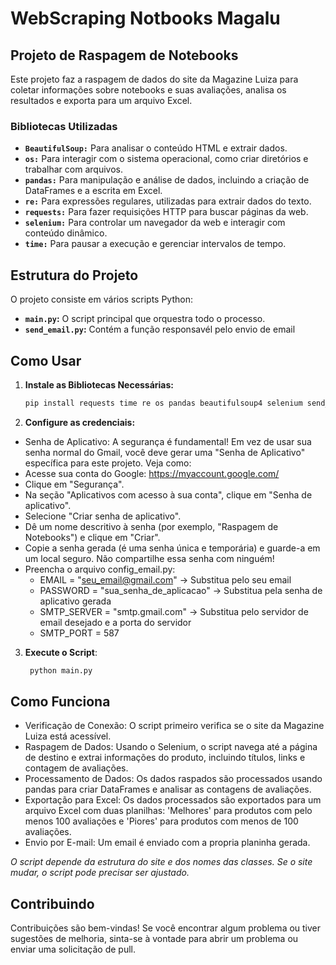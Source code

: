 # WebScraping Notbooks Magalu

## Projeto de Raspagem de Notebooks

Este projeto faz a raspagem de dados do site da Magazine Luiza para coletar informações sobre notebooks e suas avaliações, analisa os resultados e exporta para um arquivo Excel.

### Bibliotecas Utilizadas

- **`BeautifulSoup:`** Para analisar o conteúdo HTML e extrair dados.
- **`os:`** Para interagir com o sistema operacional, como criar diretórios e trabalhar com arquivos.
- **`pandas:`** Para manipulação e análise de dados, incluindo a criação de DataFrames e a escrita em Excel.
- **`re:`** Para expressões regulares, utilizadas para extrair dados do texto.
- **`requests:`** Para fazer requisições HTTP para buscar páginas da web.
- **`selenium:`** Para controlar um navegador da web e interagir com conteúdo dinâmico.
- **`time:`** Para pausar a execução e gerenciar intervalos de tempo.

## Estrutura do Projeto

O projeto consiste em vários scripts Python:

- **`main.py`:** O script principal que orquestra todo o processo.
- **`send_email.py`:** Contém a função responsavél pelo envio de email

## Como Usar

1. **Instale as Bibliotecas Necessárias:**
   ```bash
   pip install requests time re os pandas beautifulsoup4 selenium send_email

2. **Configure as credenciais:**
 - Senha de Aplicativo: A segurança é fundamental! Em vez de usar sua senha normal do Gmail, você deve gerar uma "Senha de Aplicativo" específica para este projeto. Veja como:
 - Acesse sua conta do Google: https://myaccount.google.com/
 - Clique em "Segurança".
 - Na seção "Aplicativos com acesso à sua conta", clique em "Senha de aplicativo".
 - Selecione "Criar senha de aplicativo".
 - Dê um nome descritivo à senha (por exemplo, "Raspagem de Notebooks") e clique em "Criar".
 - Copie a senha gerada (é uma senha única e temporária) e guarde-a em um local seguro. Não compartilhe essa senha com ninguém!
 - Preencha o arquivo config_email.py:
    - EMAIL = "seu_email@gmail.com"  -> Substitua pelo seu email
    - PASSWORD = "sua_senha_de_aplicacao"  -> Substitua pela senha de aplicativo gerada
    - SMTP_SERVER = "smtp.gmail.com"  -> Substitua pelo servidor de email desejado e a porta do servidor
    - SMTP_PORT = 587

3. **Execute o Script**:
   ```bash
    python main.py
   
## Como Funciona
- Verificação de Conexão: O script primeiro verifica se o site da Magazine Luiza está acessível.
- Raspagem de Dados: Usando o Selenium, o script navega até a página de destino e extrai informações do produto, incluindo títulos, links e contagem de avaliações.
- Processamento de Dados: Os dados raspados são processados usando pandas para criar DataFrames e analisar as contagens de avaliações.
- Exportação para Excel: Os dados processados são exportados para um arquivo Excel com duas planilhas: 'Melhores' para produtos com pelo menos 100 avaliações e 'Piores' para produtos com menos de 100 avaliações.
- Envio por E-mail: Um email é enviado com a propria planinha gerada.



*O script depende da estrutura do site e dos nomes das classes. Se o site mudar, o script pode precisar ser ajustado.*
## Contribuindo
Contribuições são bem-vindas! Se você encontrar algum problema ou tiver sugestões de melhoria, sinta-se à vontade para abrir um problema ou enviar uma solicitação de pull.
